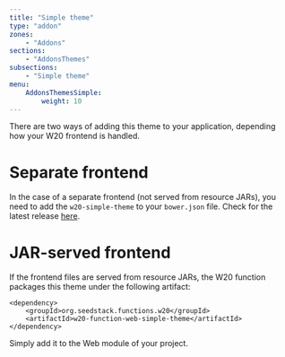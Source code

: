 ```yaml
---
title: "Simple theme"
type: "addon"
zones:
    - "Addons"
sections:
    - "AddonsThemes"
subsections:
    - "Simple theme"
menu:
    AddonsThemesSimple:
        weight: 10
---
```


There are two ways of adding this theme to your application, depending how your W20 frontend is handled.

# Separate frontend

In the case of a separate frontend (not served from resource JARs), you need to add the `w20-simple-theme` to your 
`bower.json` file. Check for the latest release [here](https://github.com/seedstack/w20-simple-theme/releases).

# JAR-served frontend

If the frontend files are served from resource JARs, the W20 function packages this theme under the following artifact:
 
    <dependency>
        <groupId>org.seedstack.functions.w20</groupId>
        <artifactId>w20-function-web-simple-theme</artifactId>
    </dependency>

Simply add it to the Web module of your project.